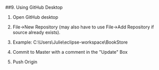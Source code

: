 ##9.  Using GitHub Desktop

1.  Open GitHub desktop
   
2.  File->New Repository (may also have to use File->Add Repository if source already exists).

3.  Example:  C:\Users\Julie\eclipse-workspace\BookStore

4.  Commit to Master with a comment in the "Update" Box

5.  Push Origin

